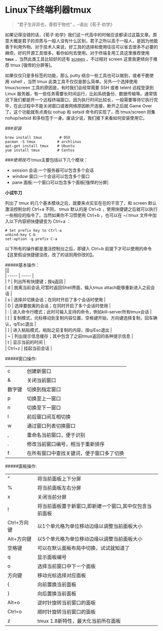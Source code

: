 # Linux下终端利器tmux

>“君子生非异也，善假于物也” 。–语出《荀子·劝学》

如果记得没错的话，《荀子·劝学》我们这一代高中的时候应该都读过这篇文章。原意大概是君子的资质与一般人没有什么区别，君子之所以高于一般人，是因为他能善于利用外物。对于技术人来说，好工具的选择和使用往往可以省去很多不必要的麻烦，好的开源工具很多，看你如何去使用。对于终端复用工具这里推荐使用 **`tmux`** ，当然此类工具比较好的还有 [screen](http://www.ibm.com/developerworks/cn/linux/l-cn-screen/) ，不过相对 screen 这里我更倾向于推荐 tmux [强悍的分屏等]。   

如果仅仅只是多标签的功能，那么 putty 结合一些工具也可以做到，或者干脆使用 xshell ，当然 tmux 此类工具不仅仅是那么简单。另外一个选择使用 tmux/screen 工具的原因是，有时我们会经常需要 SSH 或者 telent 远程登录到 Linux 服务器，有一些任务需要长时间运行，比如系统备份、数据传输等。通常情况下我们都是开一个远程终端窗口，因为执行时间比较长，一般需要等待它执行完毕，在此过程中不能关闭窗口或者网络原因断开连接，断开之后就 Game Over 了。这个功能就有点类似 nohup 和 setsid 命令的实现了，而 tmux/screen 则集 nohup/setsid 和多标签于一身。废话少说，我们接下来看如何安装使用它。   



###*安装*
```shell
brew install tmux        # OSX
pacman -S tmux          # archlinux
apt-get install tmux    # Ubuntu
yum install tmux        # Centos
```



###*使用技巧*
tmux主要包括以下几个模块：   
- session	会话:一个服务器可以包含多个会话  
- window	窗口:一个会话可以包含多个窗口  
- pane	面板:一个窗口可以包含多个面板[强悍的分屏]   

**小试牛刀**  

列出了 tmux 的几个基本模块之后，就要来点实实在在的干货了，和 screen 默认激活控制台的 Ctrl+a 不同， tmux 默认的是 Ctrl+b ，使用快捷键之后就可以执行一些相应的指令了。当然如果你不习惯使用 Ctrl+b ，也可以在 ~/.tmux 文件中加入以下内容把快捷键变为 Ctrl+a ：  
```shell
# Set prefix key to Ctrl-a
unbind-key C-b
set-option -g prefix C-a
```
以下所有的操作都是激活控制台之后，即键入 Ctrl+b 前提下才可以使用的命令【这里假设快捷键没改，改了的话则用你改的】。   

#####基本操作：   
|||  
| ----- | ----- |  
| ? |	列出所有快捷键；按q返回 |  
| d |	脱离当前会话,可暂时返回Shell界面，输入tmux attach能够重新进入之前会话 |  
| s |	选择并切换会话；在同时开启了多个会话时使用 |  
| D |	选择要脱离的会话；在同时开启了多个会话时使用 |  
| : |	进入命令行模式；此时可输入支持的命令，例如kill-server所有tmux会话 |  
| [ |	复制模式，光标移动到复制内容位置，空格键开始，方向键选择复制，回车确认，q/Esc退出 |  
| ] |	进入粘贴模式，粘贴之前复制的内容，按q/Esc退出 |  
| ~ |	列出提示信息缓存；其中包含了之前tmux返回的各种提示信息 |  
| t |	显示当前的时间 |  
| Ctrl+z |	挂起当前会话 |      

#####窗口操作:    

|||  
| ----- | ----- |  
| c |	创建新窗口 |  
| & |	关闭当前窗口 |  
| 数字键 |	切换到指定窗口 |  
| p |	切换至上一窗口 |  
| n |	切换至下一窗口 |  
| l |	前后窗口间互相切换 |  
| w |	通过窗口列表切换窗口 |  
| , |	重命名当前窗口，便于识别 |  
| . |	修改当前窗口编号，相当于重新排序 |  
| f |	在所有窗口中查找关键词，便于窗口多了切换 |     

#####面板操作:    

|||  
| ----- | ----- |  
| “ |	将当前面板上下分屏 |  
| % |	将当前面板左右分屏 |  
| x |	关闭当前分屏 |  
| ! |	将当前面板置于新窗口,即新建一个窗口,其中仅包含当前面板 |  
| Ctrl+方向键 |	以1个单元格为单位移动边缘以调整当前面板大小 |  
| Alt+方向键 |	以5个单元格为单位移动边缘以调整当前面板大小 |  
| 空格键 |	可以在默认面板布局中切换，试试就知道了 |  
| q |	显示面板编号 |  
| o |	选择当前窗口中下一个面板 |  
| 方向键 |	移动光标选择对应面板 |  
| { |	向前置换当前面板 |  
| } |	向后置换当前面板 |  
| Alt+o |	逆时针旋转当前窗口的面板 |  
| Ctrl+o |	顺时针旋转当前窗口的面板 |  
| z | tmux 1.8新特性，最大化当前所在面板 |    


 
